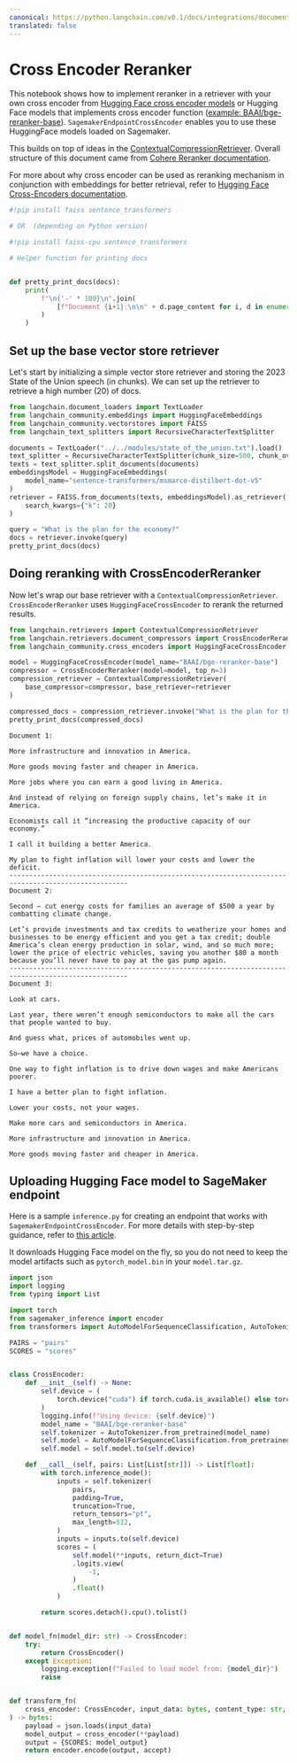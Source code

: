 ```yaml
---
canonical: https://python.langchain.com/v0.1/docs/integrations/document_transformers/cross_encoder_reranker
translated: false
---
```


# Cross Encoder Reranker

This notebook shows how to implement reranker in a retriever with your own cross encoder from [Hugging Face cross encoder models](https://huggingface.co/cross-encoder) or Hugging Face models that implements cross encoder function ([example: BAAI/bge-reranker-base](https://huggingface.co/BAAI/bge-reranker-base)). `SagemakerEndpointCrossEncoder` enables you to use these HuggingFace models loaded on Sagemaker.

This builds on top of ideas in the [ContextualCompressionRetriever](/docs/modules/data_connection/retrievers/contextual_compression/). Overall structure of this document came from [Cohere Reranker documentation](/docs/integrations/retrievers/cohere-reranker).

For more about why cross encoder can be used as reranking mechanism in conjunction with embeddings for better retrieval, refer to [Hugging Face Cross-Encoders documentation](https://www.sbert.net/examples/applications/cross-encoder/README.html).

```python
#!pip install faiss sentence_transformers

# OR  (depending on Python version)

#!pip install faiss-cpu sentence_transformers
```

```python
# Helper function for printing docs


def pretty_print_docs(docs):
    print(
        f"\n{'-' * 100}\n".join(
            [f"Document {i+1}:\n\n" + d.page_content for i, d in enumerate(docs)]
        )
    )
```

## Set up the base vector store retriever

Let's start by initializing a simple vector store retriever and storing the 2023 State of the Union speech (in chunks). We can set up the retriever to retrieve a high number (20) of docs.

```python
from langchain.document_loaders import TextLoader
from langchain_community.embeddings import HuggingFaceEmbeddings
from langchain_community.vectorstores import FAISS
from langchain_text_splitters import RecursiveCharacterTextSplitter

documents = TextLoader("../../modules/state_of_the_union.txt").load()
text_splitter = RecursiveCharacterTextSplitter(chunk_size=500, chunk_overlap=100)
texts = text_splitter.split_documents(documents)
embeddingsModel = HuggingFaceEmbeddings(
    model_name="sentence-transformers/msmarco-distilbert-dot-v5"
)
retriever = FAISS.from_documents(texts, embeddingsModel).as_retriever(
    search_kwargs={"k": 20}
)

query = "What is the plan for the economy?"
docs = retriever.invoke(query)
pretty_print_docs(docs)
```

## Doing reranking with CrossEncoderReranker

Now let's wrap our base retriever with a `ContextualCompressionRetriever`. `CrossEncoderReranker` uses `HuggingFaceCrossEncoder` to rerank the returned results.

```python
from langchain.retrievers import ContextualCompressionRetriever
from langchain.retrievers.document_compressors import CrossEncoderReranker
from langchain_community.cross_encoders import HuggingFaceCrossEncoder

model = HuggingFaceCrossEncoder(model_name="BAAI/bge-reranker-base")
compressor = CrossEncoderReranker(model=model, top_n=3)
compression_retriever = ContextualCompressionRetriever(
    base_compressor=compressor, base_retriever=retriever
)

compressed_docs = compression_retriever.invoke("What is the plan for the economy?")
pretty_print_docs(compressed_docs)
```

```output
Document 1:

More infrastructure and innovation in America.

More goods moving faster and cheaper in America.

More jobs where you can earn a good living in America.

And instead of relying on foreign supply chains, let’s make it in America.

Economists call it “increasing the productive capacity of our economy.”

I call it building a better America.

My plan to fight inflation will lower your costs and lower the deficit.
----------------------------------------------------------------------------------------------------
Document 2:

Second – cut energy costs for families an average of $500 a year by combatting climate change.

Let’s provide investments and tax credits to weatherize your homes and businesses to be energy efficient and you get a tax credit; double America’s clean energy production in solar, wind, and so much more;  lower the price of electric vehicles, saving you another $80 a month because you’ll never have to pay at the gas pump again.
----------------------------------------------------------------------------------------------------
Document 3:

Look at cars.

Last year, there weren’t enough semiconductors to make all the cars that people wanted to buy.

And guess what, prices of automobiles went up.

So—we have a choice.

One way to fight inflation is to drive down wages and make Americans poorer.

I have a better plan to fight inflation.

Lower your costs, not your wages.

Make more cars and semiconductors in America.

More infrastructure and innovation in America.

More goods moving faster and cheaper in America.
```

## Uploading Hugging Face model to SageMaker endpoint

Here is a sample `inference.py` for creating an endpoint that works with `SagemakerEndpointCrossEncoder`. For more details with step-by-step guidance, refer to [this article](https://huggingface.co/blog/kchoe/deploy-any-huggingface-model-to-sagemaker).

It downloads Hugging Face model on the fly, so you do not need to keep the model artifacts such as `pytorch_model.bin` in your `model.tar.gz`.

```python
import json
import logging
from typing import List

import torch
from sagemaker_inference import encoder
from transformers import AutoModelForSequenceClassification, AutoTokenizer

PAIRS = "pairs"
SCORES = "scores"


class CrossEncoder:
    def __init__(self) -> None:
        self.device = (
            torch.device("cuda") if torch.cuda.is_available() else torch.device("cpu")
        )
        logging.info(f"Using device: {self.device}")
        model_name = "BAAI/bge-reranker-base"
        self.tokenizer = AutoTokenizer.from_pretrained(model_name)
        self.model = AutoModelForSequenceClassification.from_pretrained(model_name)
        self.model = self.model.to(self.device)

    def __call__(self, pairs: List[List[str]]) -> List[float]:
        with torch.inference_mode():
            inputs = self.tokenizer(
                pairs,
                padding=True,
                truncation=True,
                return_tensors="pt",
                max_length=512,
            )
            inputs = inputs.to(self.device)
            scores = (
                self.model(**inputs, return_dict=True)
                .logits.view(
                    -1,
                )
                .float()
            )

        return scores.detach().cpu().tolist()


def model_fn(model_dir: str) -> CrossEncoder:
    try:
        return CrossEncoder()
    except Exception:
        logging.exception(f"Failed to load model from: {model_dir}")
        raise


def transform_fn(
    cross_encoder: CrossEncoder, input_data: bytes, content_type: str, accept: str
) -> bytes:
    payload = json.loads(input_data)
    model_output = cross_encoder(**payload)
    output = {SCORES: model_output}
    return encoder.encode(output, accept)
```